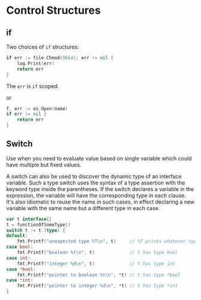 # Control Structures

## if
Two choices of `if` structures:
```go
if err := file.Chmod(0664); err != nil {
    log.Print(err)
    return err
}
```
The `err` is `if` scoped.

or
```go
f, err := os.Open(name)
if err != nil {
    return err
}
```

## Switch
Use when you need to evaluate value based on single variable which could have multiple but fixed values.

A switch can also be used to discover the dynamic type of an interface variable. Such a type switch uses the syntax of a type assertion with the keyword type inside the parentheses. 
If the switch declares a variable in the expression, the variable will have the corresponding type in each clause. 
It's also idiomatic to reuse the name in such cases, in effect declaring a new variable with the same name but a different type in each case.

```go
var t interface{}
t = functionOfSomeType()
switch t := t.(type) {
default:
    fmt.Printf("unexpected type %T\n", t)     // %T prints whatever type t has
case bool:
    fmt.Printf("boolean %t\n", t)             // t has type bool
case int:
    fmt.Printf("integer %d\n", t)             // t has type int
case *bool:
    fmt.Printf("pointer to boolean %t\n", *t) // t has type *bool
case *int:
    fmt.Printf("pointer to integer %d\n", *t) // t has type *int
}
```
